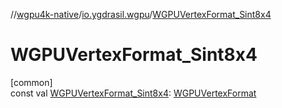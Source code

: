//[wgpu4k-native](../../index.md)/[io.ygdrasil.wgpu](index.md)/[WGPUVertexFormat_Sint8x4](-w-g-p-u-vertex-format_-sint8x4.md)

# WGPUVertexFormat_Sint8x4

[common]\
const val [WGPUVertexFormat_Sint8x4](-w-g-p-u-vertex-format_-sint8x4.md): [WGPUVertexFormat](-w-g-p-u-vertex-format/index.md)